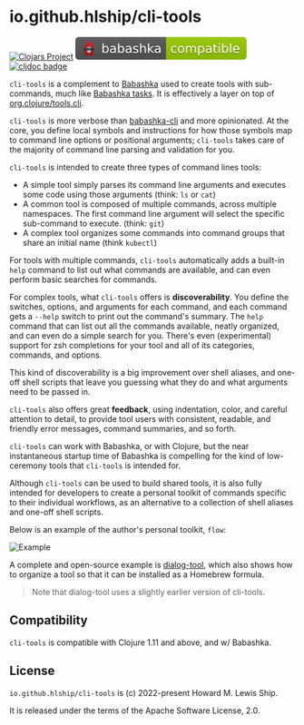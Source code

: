 # io.github.hlship/cli-tools

[![Clojars Project](https://img.shields.io/clojars/v/io.github.hlship/cli-tools.svg)](https://clojars.org/io.github.hlship/cli-tools)
<a href="https://babashka.org" rel="nofollow"><img src="https://github.com/babashka/babashka/raw/master/logo/badge.svg" alt="bb compatible" style="max-width: 100%;"></a>
[![cljdoc badge](https://cljdoc.org/badge/io.github.hlship/cli-tools)](https://cljdoc.org/d/io.github.hlship/cli-tools)

`cli-tools` is a complement to [Babashka](https://github.com/babashka/babashka) used to create tools
with sub-commands, much like [Babashka tasks](https://book.babashka.org/#tasks). It is effectively
a layer on top of [org.clojure/tools.cli](https://github.com/clojure/tools.cli).

`cli-tools` is more verbose than [babashka-cli](https://github.com/babashka/cli) and more opinionated.
At the core, you define local symbols and instructions for how those symbols map to command line options
or positional arguments; `cli-tools` takes care of the majority of command line parsing and validation
for you.

`cli-tools` is intended to create three types of command lines tools:
 
- A simple tool simply parses its command line arguments and executes some code using those arguments (think: `ls` or `cat`)
- A common tool is composed of multiple commands, across multiple namespaces. The first command line argument
  will select the specific sub-command to execute. (think: `git`)
- A complex tool organizes some commands into command groups that share an initial name (think `kubectl`)

For tools with multiple commands, `cli-tools` automatically adds 
a built-in `help` command to list out what commands are available, and
can even perform basic searches for commands.

For complex tools, what `cli-tools` offers is **discoverability**.  You define the switches, options, and arguments for each command, and each command gets a `--help` switch to print
out the command's summary. The  `help` command
that can list out all the commands available, neatly organized, and can even do a simple
search for you.  There's even (experimental) support for zsh completions for your tool and all of its categories, commands, and options.

This kind of discoverability is a big improvement over shell aliases, and one-off shell scripts that leave you guessing what they do and what arguments need to be passed in.

`cli-tools` also offers great **feedback**, using indentation, color, and careful attention
to detail, to provide tool users with consistent, readable, and friendly error messages, command summaries, and so forth.

`cli-tools` can work with Babashka, or with Clojure, but the near instantaneous startup time of Babashka is compelling
for the kind of low-ceremony tools that `cli-tools` is intended for.

Although `cli-tools` can be used to build shared tools, it is also fully intended for developers to create a personal
toolkit of commands specific to their individual workflows, as an alternative to a collection of shell aliases and one-off shell scripts.

Below is an example of the author's personal toolkit, `flow`:

![Example](images/example-usage.png)

A complete and open-source example is [dialog-tool](https://github.com/hlship/dialog-tool), which also shows how to organize 
a tool so that it can be installed as a Homebrew formula.

> Note that dialog-tool uses a slightly earlier version of cli-tools.

## Compatibility

`cli-tools` is compatible with Clojure 1.11 and above, and w/ Babashka.

## License

`io.github.hlship/cli-tools` is (c) 2022-present Howard M. Lewis Ship.

It is released under the terms of the Apache Software License, 2.0.
